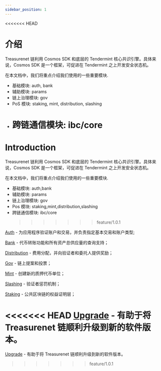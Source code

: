```yaml
---
sidebar_position: 1
---
```


<<<<<<< HEAD

# 介绍

Treasurenet 链利用 Cosmos SDK 和底层的 Tendermint 核心共识引擎。具体来说，Cosmos SDK 是一个框架，可促进在 Tendermint 之上开发安全状态机。

在本文档中，我们将重点介绍我们使用的一些重要模块.

- 基础模块: auth, bank
- 辅助模块: params
- 链上治理模块: gov
- PoS 模块: staking, mint, distribution, slashing
- # 跨链通信模块: ibc/core

# Introduction

Treasurenet 链利用 Cosmos SDK 和底层的 Tendermint 核心共识引擎。具体来说，Cosmos SDK 是一个框架，可促进在 Tendermint 之上开发安全状态机。

在本文档中，我们将重点介绍我们使用的一些重要模块.

- 基础模块: auth,bank
- 辅助模块: params
- 链上治理模块: gov
- Pos 模块: staking,mint,distribution,slashing
- 跨链通信模块: ibc/core
  > > > > > > > feature/1.0.1

[Auth](./auth.md) - 为应用程序验证账户和交易，并负责指定基本交易和账户类型;

[Bank](./bank.md) - 代币转账功能和所有资产总供应量的查询支持；

[Distribution](./distribution.md) - 费用分配，并向验证者和委托人提供奖励；

[Gov](./gov.md) - 链上提案和投票；

[Mint](./mint.md) - 创建新的质押代币单位；

[Slashing](./slashing.md) - 验证者惩罚机制；

[Staking](./staking.md) - 公共区块链的权益证明层；

<<<<<<< HEAD
[Upgrade](./staking.md) - 有助于将 Treasurenet 链顺利升级到新的软件版本。
=======
[Upgrade](./staking.md) - 有助于将 Treasurenet 链顺利升级到新的软件版本。

> > > > > > > feature/1.0.1
